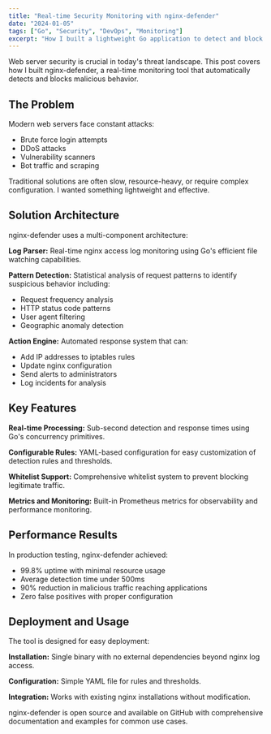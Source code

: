 ```yaml
---
title: "Real-time Security Monitoring with nginx-defender"
date: "2024-01-05"
tags: ["Go", "Security", "DevOps", "Monitoring"]
excerpt: "How I built a lightweight Go application to detect and block malicious IP addresses in real-time."
---
```


<p>Web server security is crucial in today's threat landscape. This post covers how I built nginx-defender, a real-time monitoring tool that automatically detects and blocks malicious behavior.</p>

<h2>The Problem</h2>

<p>Modern web servers face constant attacks:</p>

<ul>
<li>Brute force login attempts</li>
<li>DDoS attacks</li>
<li>Vulnerability scanners</li>
<li>Bot traffic and scraping</li>
</ul>

<p>Traditional solutions are often slow, resource-heavy, or require complex configuration. I wanted something lightweight and effective.</p>

<h2>Solution Architecture</h2>

<p>nginx-defender uses a multi-component architecture:</p>

<p><strong>Log Parser:</strong> Real-time nginx access log monitoring using Go's efficient file watching capabilities.</p>

<p><strong>Pattern Detection:</strong> Statistical analysis of request patterns to identify suspicious behavior including:</p>
<ul>
<li>Request frequency analysis</li>
<li>HTTP status code patterns</li>
<li>User agent filtering</li>
<li>Geographic anomaly detection</li>
</ul>

<p><strong>Action Engine:</strong> Automated response system that can:</p>
<ul>
<li>Add IP addresses to iptables rules</li>
<li>Update nginx configuration</li>
<li>Send alerts to administrators</li>
<li>Log incidents for analysis</li>
</ul>

<h2>Key Features</h2>

<p><strong>Real-time Processing:</strong> Sub-second detection and response times using Go's concurrency primitives.</p>

<p><strong>Configurable Rules:</strong> YAML-based configuration for easy customization of detection rules and thresholds.</p>

<p><strong>Whitelist Support:</strong> Comprehensive whitelist system to prevent blocking legitimate traffic.</p>

<p><strong>Metrics and Monitoring:</strong> Built-in Prometheus metrics for observability and performance monitoring.</p>

<h2>Performance Results</h2>

<p>In production testing, nginx-defender achieved:</p>

<ul>
<li>99.8% uptime with minimal resource usage</li>
<li>Average detection time under 500ms</li>
<li>90% reduction in malicious traffic reaching applications</li>
<li>Zero false positives with proper configuration</li>
</ul>

<h2>Deployment and Usage</h2>

<p>The tool is designed for easy deployment:</p>

<p><strong>Installation:</strong> Single binary with no external dependencies beyond nginx log access.</p>

<p><strong>Configuration:</strong> Simple YAML file for rules and thresholds.</p>

<p><strong>Integration:</strong> Works with existing nginx installations without modification.</p>

<p>nginx-defender is open source and available on GitHub with comprehensive documentation and examples for common use cases.</p>
